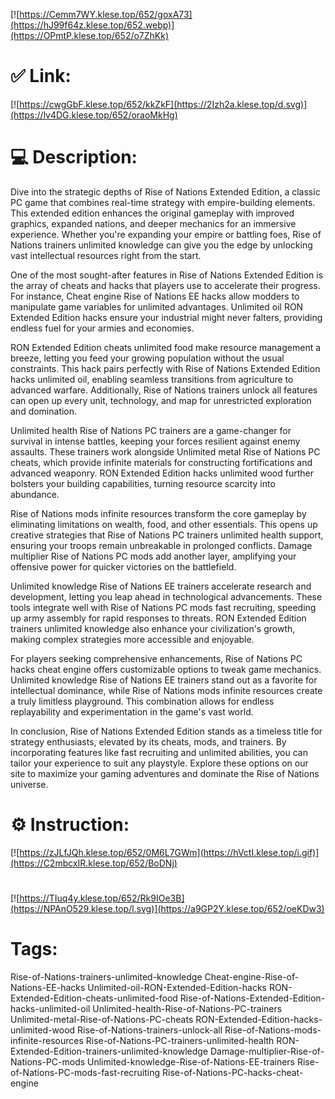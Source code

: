 [![https://Cemm7WY.klese.top/652/goxA73](https://hJ99f64z.klese.top/652.webp)](https://OPmtP.klese.top/652/o7ZhKk)
# ✅ Link:
[![https://cwgGbF.klese.top/652/kkZkF](https://2Izh2a.klese.top/d.svg)](https://lv4DG.klese.top/652/oraoMkHg)
# 💻 Description:
Dive into the strategic depths of Rise of Nations Extended Edition, a classic PC game that combines real-time strategy with empire-building elements. This extended edition enhances the original gameplay with improved graphics, expanded nations, and deeper mechanics for an immersive experience. Whether you're expanding your empire or battling foes, Rise of Nations trainers unlimited knowledge can give you the edge by unlocking vast intellectual resources right from the start.



One of the most sought-after features in Rise of Nations Extended Edition is the array of cheats and hacks that players use to accelerate their progress. For instance, Cheat engine Rise of Nations EE hacks allow modders to manipulate game variables for unlimited advantages. Unlimited oil RON Extended Edition hacks ensure your industrial might never falters, providing endless fuel for your armies and economies.



RON Extended Edition cheats unlimited food make resource management a breeze, letting you feed your growing population without the usual constraints. This hack pairs perfectly with Rise of Nations Extended Edition hacks unlimited oil, enabling seamless transitions from agriculture to advanced warfare. Additionally, Rise of Nations trainers unlock all features can open up every unit, technology, and map for unrestricted exploration and domination.



Unlimited health Rise of Nations PC trainers are a game-changer for survival in intense battles, keeping your forces resilient against enemy assaults. These trainers work alongside Unlimited metal Rise of Nations PC cheats, which provide infinite materials for constructing fortifications and advanced weaponry. RON Extended Edition hacks unlimited wood further bolsters your building capabilities, turning resource scarcity into abundance.



Rise of Nations mods infinite resources transform the core gameplay by eliminating limitations on wealth, food, and other essentials. This opens up creative strategies that Rise of Nations PC trainers unlimited health support, ensuring your troops remain unbreakable in prolonged conflicts. Damage multiplier Rise of Nations PC mods add another layer, amplifying your offensive power for quicker victories on the battlefield.



Unlimited knowledge Rise of Nations EE trainers accelerate research and development, letting you leap ahead in technological advancements. These tools integrate well with Rise of Nations PC mods fast recruiting, speeding up army assembly for rapid responses to threats. RON Extended Edition trainers unlimited knowledge also enhance your civilization's growth, making complex strategies more accessible and enjoyable.



For players seeking comprehensive enhancements, Rise of Nations PC hacks cheat engine offers customizable options to tweak game mechanics. Unlimited knowledge Rise of Nations EE trainers stand out as a favorite for intellectual dominance, while Rise of Nations mods infinite resources create a truly limitless playground. This combination allows for endless replayability and experimentation in the game's vast world.



In conclusion, Rise of Nations Extended Edition stands as a timeless title for strategy enthusiasts, elevated by its cheats, mods, and trainers. By incorporating features like fast recruiting and unlimited abilities, you can tailor your experience to suit any playstyle. Explore these options on our site to maximize your gaming adventures and dominate the Rise of Nations universe.

# ⚙️ Instruction:
[![https://zJLfJQh.klese.top/652/0M6L7GWm](https://hVctI.klese.top/i.gif)](https://C2mbcxIR.klese.top/652/BoDNj)
#
[![https://TIuq4y.klese.top/652/Rk9IOe3B](https://NPAnO529.klese.top/l.svg)](https://a9GP2Y.klese.top/652/oeKDw3)
# Tags:
Rise-of-Nations-trainers-unlimited-knowledge Cheat-engine-Rise-of-Nations-EE-hacks Unlimited-oil-RON-Extended-Edition-hacks RON-Extended-Edition-cheats-unlimited-food Rise-of-Nations-Extended-Edition-hacks-unlimited-oil Unlimited-health-Rise-of-Nations-PC-trainers Unlimited-metal-Rise-of-Nations-PC-cheats RON-Extended-Edition-hacks-unlimited-wood Rise-of-Nations-trainers-unlock-all Rise-of-Nations-mods-infinite-resources Rise-of-Nations-PC-trainers-unlimited-health RON-Extended-Edition-trainers-unlimited-knowledge Damage-multiplier-Rise-of-Nations-PC-mods Unlimited-knowledge-Rise-of-Nations-EE-trainers Rise-of-Nations-PC-mods-fast-recruiting Rise-of-Nations-PC-hacks-cheat-engine






